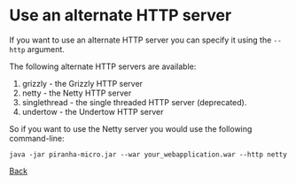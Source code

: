 # Use an alternate HTTP server

If you want to use an alternate HTTP server you can specify it using the 
`--http` argument.

The following alternate HTTP servers are available:

1. grizzly - the Grizzly HTTP server
1. netty - the Netty HTTP server
1. singlethread - the single threaded HTTP server (deprecated).
1. undertow - the Undertow HTTP server

So if you want to use the Netty server you would use the following command-line:

```shell
java -jar piranha-micro.jar --war your_webapplication.war --http netty
```

[Back](README.md)

